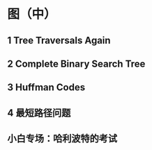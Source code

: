 # 图（中）  
>
## 1 Tree Traversals Again
>
## 2 Complete Binary Search Tree
>
## 3 Huffman Codes
>
## 4 最短路径问题
>
## 小白专场：哈利波特的考试
>


